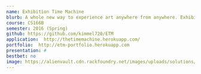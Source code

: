 ```yaml
---
name: Exhibition Time Machine
blurb: A whole new way to experience art anywhere from anywhere. Exhibition Time Machine is the solution to these problems that both Museums and art lovers all over the world experience. Using Exhibition Time Machine, museums can easily upload their content which is then archived and displayed on their designated page. Allowing museums to document their exhibits while simultaneously allowing people to appreciate them from anywhere in the world.
course: CS166B
semester: 2016 (Spring)
github: https://github.com/kimmel720/ETM
application:  http://thetimemachine.herokuapp.com/
portfolio:  http://etm-portfolio.herokuapp.com
presentation: #
bestbet: no
image: https://alienvault.cdn.rackfoundry.net/images/uploads/solutions/mssp/mssp-managed-services-icon.png
---
```

